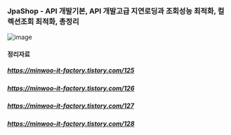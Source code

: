 ### JpaShop - API 개발기본, API 개발고급  지연로딩과 조회성능 최적화, 컬렉션조회 최적화, 총정리

![image](https://user-images.githubusercontent.com/79193811/213066594-c17b4569-7fa2-4259-8521-d035fda17516.png)

#### 정리자료

##### https://minwoo-it-factory.tistory.com/125

##### https://minwoo-it-factory.tistory.com/126

##### https://minwoo-it-factory.tistory.com/127

##### https://minwoo-it-factory.tistory.com/128

